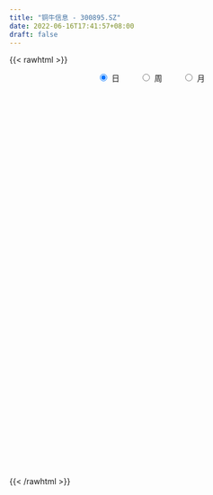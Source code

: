 ```yaml
---
title: "铜牛信息 - 300895.SZ"
date: 2022-06-16T17:41:57+08:00
draft: false
---
```

{{< rawhtml >}}
    <div style="text-align: center">
        <label style="padding: 1rem;"><input style="margin-right: .5rem" type="radio" name="period" value="D" checked onclick="period_change(this)">日</label>
        <label style="padding: 1rem;"><input style="margin-right: .5rem" type="radio" name="period" value="W" onclick="period_change(this)">周</label>
        <label style="padding: 1rem;"><input style="margin-right: .5rem" type="radio" name="period" value="M" onclick="period_change(this)">月</label>
    </div>
    <div id="chart" style="height: 700px;"></div> 
    <script type="text/javascript">
        const D_v = [169920.65,133009.35,89665.62,82857.19,66619.01,71281.73,84311.02,66452.2,88966.75,100821.35,62467.14,92296.87,144081.93,135416.55,92241.25,125549.76,119568.32,91540.49,82837.32,72051.46,69147.04,54064.53,69765.81,54796.62,60980.29,57804.3,48007.42,50279.26,35007.66,38227.14,24721.54,31821.6,41194.36,30590.91,30784.22,27935.09,29513.56,26380.54,46550.46,26635.87,28578.7,20474.94,23950.18,24730.54,40140.29,66089.87,38543.49,40404.13,31250.12,23555.07,23270.82,19219.35,23344.58,28954.95,17865.66,17721.42,14561.21,26707.2,24220.28,25685.31,24936.3,26570.99,22418.85,15984.77,19929.49,22532.63,22188.99,23555.67,23704.8,18159.51,26149.26,16334.01,24448.64,25316.31,39936.77,23951.35,37506.23,24083.29,20227.46,16413.45,16073.17,18100.91,27951.71,20959.95,22012.98,28544.17,24022.87,18291.56,20811.48,20576.11,18852.36,24023.76,21304.0,27882.55,26191.86,32989.5,22741.96,37814.23,25923.15,43671.1,33316.18,28735.39,21132.34,20803.12,16010.05,20105.15,21701.8,13421.76,11896.32,15443.52,9416.71,11046.39,14240.61,11482.0,17657.94,17460.52,21871.19,31175.24,35534.29,25108.58,22486.21,16839.58,9085.12,10843.42,13187.02,11465.26,16169.4,22190.09,14420.48,13315.42,8745.31,12230.75,28136.16,14814.69,12463.1,16265.64,10138.39,11770.75,15917.76,10439.37,12592.69,8157.2,8896.77,12068.7,6424.41,6332.84,7608.16,7435.21,10765.72,8272.75,6580.51,19446.66,18558.42,12142.17,7915.33,6344.13,14986.3,9794.8,19912.82,18034.7,11338.7,12273.46,14743.27,33189.06,19272.54,15410.4,15360.95,15403.52,12080.15,40502.11,55677.16,34846.8,41450.81,30941.26,22626.37,16371.98,44326.08,26546.56,26980.31,24964.58,12824.19,24461.26,17875.96,26645.46,13887.2,8731.88,9738.92,10508.63,37956.43,40518.13,49444.41,29346.05,81351.67,51689.89,34004.06,30515.71,25587.95,23689.98,25676.26,42113.22,23192.12,31611.37,29664.3,15328.48,18860.69,28666.53,49323.98,37133.25,25472.89,19238.34,35126.43,27636.98,27065.39,40110.15,21703.86,17197.24,23282.3,17657.8,23531.8,13077.23,17566.88,15479.6,15884.59,18443.38,71767.13,67538.41,192798.74,169516.26,150428.41,140083.33,109130.42,84535.07,95641.81,55504.61,51277.64,50487.9,112586.1,63807.03,66296.16,53480.14,41454.91,49340.59,46929.54,68108.75,37771.98,42726.55,33697.33,46287.14,44948.55,25510.36,24856.84,29363.23,135675.17,89952.67,93816.32,72913.94,48921.32,43557.59,31858.71,69112.91,78886.27,68609.65,80241.0,56894.31,64386.52,42665.54,46071.85,89181.1,104624.55,71006.73,58093.08,54731.25,51970.26,42994.45,53282.95,94156.67,116211.63,67180.55,57706.73,51283.26,37735.87,35424.32,69427.75,41103.35,85117.04,93964.19,124478.46,68397.42,70254.01,36510.11,39155.57,33784.25,30713.31,28716.99,33085.82,54763.71,84583.51,76939.19,45331.0,23983.08,64318.2,63997.13,41472.57,31400.1,35968.39,29689.39,26252.27,28071.72,39895.19,53130.8,43452.69,47689.43,33383.69,34231.06,19001.98,25885.88,29367.5,60790.12,81863.77,97495.44,66567.15,113441.14,117173.98,106090.79,79437.42,87357.29,61443.78,64055.41,109519.49,108632.61,94785.79,78255.13,53626.15,48745.56,80823.71,77246.12,148466.68,184511.91,136259.13,112570.62,136311.62,89647.89,79928.5,90563.69,68071.21,63073.77,66084.45,43617.71,63556.28,65967.72,56427.35,42678.91,44839.07,38410.34,47523.02,52977.51,39295.39,34542.99,73554.65,47206.9,38081.54,24325.87,20365.24,27632.89,28146.94,28072.44,26173.4,20403.4,37042.36,27493.81,32884.65,19645.57,19975.47,18781.88,25292.81,21879.78,19104.71,26826.59,26747.71,22645.5,30287.69,25721.25,24481.81,23436.17,23357.18,22030.66,51523.53,34729.56,26997.98,39437.04,25426.64,17922.78,17856.2,24118.35,83757.49,63434.7,36202.59,26903.66,30687.71,21144.47,22064.51,22223.2,18783.18,25375.64,27283.58,30524.39,32830.5,29644.18,38161.78,28795.09,19399.05,23880.31,26409.94,37961.24,36263.51]
const D_histogram = [0.0,-0.612011396,-1.0195666334,-1.4463155329,-1.7981623627,-1.7761090018,-1.4095965318,-1.1960958801,-0.817655443,-0.4252845981,-0.2263003805,0.0808737878,1.0777490543,1.6659677322,1.4586181841,2.1060815346,2.322674933,2.0119667704,1.7787660532,1.2021793484,0.5603804914,0.1832144582,0.0621068427,-0.2075604691,-0.1575104199,-0.3790304366,-0.390061057,-0.5797621062,-0.6742642532,-0.8934216442,-0.9448893497,-0.8327939551,-0.6502382703,-0.6173166883,-0.5195956944,-0.5536767492,-0.528197741,-0.4942373702,-0.3094723873,-0.2529555044,-0.3398349982,-0.3402323046,-0.2754171395,-0.1590963378,-0.028353273,0.2686516382,0.4156445681,0.3004157845,0.0766032402,-0.1335100424,-0.1916155471,-0.2332875907,-0.186638389,-0.3693634341,-0.412933786,-0.4968856935,-0.4819137224,-0.6145847711,-0.7548588091,-0.752978227,-0.6361295642,-0.6861074939,-0.5901292142,-0.4516652675,-0.2462143055,-0.0134533234,0.1891542827,0.1512119,0.0075378157,-0.0710861302,-0.2469676831,-0.3470283779,-0.5160596474,-0.4566308126,-0.1578030119,0.0524082173,0.3529286804,0.4924694054,0.5635170615,0.5502497156,0.4267790048,0.4216151249,0.5907453364,0.5442861117,0.4506865592,0.5943485748,0.6295851915,0.5010451426,0.4101046218,0.2112698504,-0.0733289985,-0.0500669216,-0.0053420669,0.177500017,0.3667224316,0.4949437133,0.4583801637,0.5874388429,0.6016036747,0.7171401239,0.7589733626,0.7181410268,0.6413154596,0.4404728758,0.2901242567,0.1237613566,-0.1660917814,-0.3275964327,-0.3892309137,-0.4862588515,-0.5322675283,-0.4558813015,-0.3261672195,-0.2539621891,-0.1367696778,-0.0272058864,0.0361569723,0.1303374737,0.2973119643,0.3498719177,0.2652632132,0.1272285398,0.0532746128,-0.0284516882,-0.0168885217,0.0379009449,0.1136343976,0.124875753,0.1503421714,0.07136602,0.04896737,0.0771328556,-0.0963194406,-0.1577242558,-0.1542559262,-0.200577684,-0.2222528228,-0.1840792978,-0.2229326201,-0.2685912392,-0.3627346836,-0.3902463174,-0.4151442491,-0.4872067054,-0.4850255176,-0.4231933659,-0.3792186071,-0.2700198799,-0.115476331,-0.047563436,0.0238643013,0.1817646981,0.3264605537,0.347337118,0.3327543018,0.3170121028,0.3919051819,0.423699128,0.4807301763,0.0727760595,-0.1822908819,-0.3015793531,-0.3294620272,-0.2742282165,-0.2617046418,-0.2740965145,-0.1904260246,-0.134736949,-0.0838820631,0.0833598712,0.2871522648,0.3429720064,0.4280582885,0.4705309088,0.4159866444,0.3855082218,0.4512431372,0.4490020337,0.4594085387,0.3644687966,0.2867801711,0.2679955119,0.2092852513,0.0024302851,-0.1753980376,-0.2436245906,-0.2658264781,-0.2612403249,-0.0895374309,0.0370770861,0.2180539628,0.2942083365,0.5227229444,0.5240478212,0.4065996015,0.3711846764,0.2458837445,0.1876765696,0.1511716662,0.1949324397,0.1547994946,0.0982961463,-0.171222769,-0.2878735888,-0.2821550211,-0.1151550644,0.0627543809,0.195912687,0.2406262821,0.2270120492,0.2982888992,0.3264600885,0.2539168524,0.2293237258,0.1168504815,0.0021504606,-0.1309117565,-0.1603574749,-0.2518609798,-0.3360469912,-0.2707067667,-0.2369845561,-0.2498346077,-0.3346663945,0.0441162239,0.7764893723,1.5046148259,2.2484676497,2.4456035373,2.0027237293,1.530896219,1.1279017989,0.5843035491,0.1482207477,-0.2426234622,-0.4621795742,-0.4437500519,-0.6028568931,-0.883308887,-0.9984644986,-1.1759254122,-1.1953838909,-1.1605663615,-1.3640493099,-1.4178535671,-1.5051689546,-1.4159422065,-1.1658201552,-1.0052725281,-0.8789135951,-0.7249973579,-0.5557576276,-0.1413732719,0.0887268789,0.3435810202,0.4045254659,0.3742758057,0.2378223558,0.1633052358,0.2351655046,0.3395860702,0.4166854335,0.4971960757,0.4672774549,0.3188694972,0.2742790802,0.2741356697,0.3433531473,0.4937532779,0.5220161398,0.4978577803,0.3956639761,0.3224047501,0.239116046,0.0538066414,0.0751584722,0.2043293097,0.215790673,0.2270480309,0.1502778816,0.0603062989,0.002377214,0.0460587926,0.0246741545,0.0631276084,0.1822372863,0.063167367,-0.0950682469,-0.3803832421,-0.5119072443,-0.5185549333,-0.5596358123,-0.5365449106,-0.4572655328,-0.3611983014,-0.1879839209,0.0249330676,0.0262402403,-0.0867067284,-0.1311303964,-0.0010656715,0.0975321247,0.049124367,-0.0302857229,-0.0132147271,-0.0705531205,-0.0781895103,-0.0923857235,-0.00954502,0.0908668764,0.0947129326,-0.0421561754,-0.1795415786,-0.3485681791,-0.400774607,-0.4137626419,-0.4713830517,-0.2752763974,-0.13464606,0.1377316533,0.2336720089,0.3781124818,0.5387746957,0.5633844268,0.5684298479,0.2858749048,0.1218448362,0.1393422597,0.3325622526,0.4527271676,0.5255150645,0.4748879946,0.3440111669,0.1931627666,0.0972526407,-0.0608872157,0.0873545303,0.5894151389,0.7246230479,0.7149673732,0.4187467473,0.2631733375,0.1650198696,0.125494308,-0.0088773667,-0.0692735548,-0.3192956238,-0.5371292349,-0.6098252318,-0.6240034462,-0.651668857,-0.6899576427,-0.8640659802,-1.0209476944,-0.9701335715,-0.8674499011,-0.7682081656,-0.6547918065,-0.4022888672,-0.2740399887,-0.2642311124,-0.2551797828,-0.20437649,-0.26680923,-0.2686998543,-0.2319323225,-0.2712507803,-0.2509181198,-0.3928023836,-0.4780564793,-0.6262799268,-0.6382097047,-0.6889922378,-0.6450226732,-0.5520717991,-0.4077840319,-0.2730533908,-0.1647933161,-0.1805323164,-0.2223390462,-0.4054215179,-0.53825786,-0.4903735655,-0.4786665703,-0.3493968439,-0.197731803,0.0204589298,0.1807937527,0.3222137724,0.4078926066,0.4857598584,0.5229094081,0.5358658702,0.5821739823,0.7266802556,0.8207572862,0.8209025316,0.8241122007,0.6746718002,0.6107098914,0.5595274681,0.4986174704,0.4687666854,0.2667884584,0.1475080416,0.1063993384,0.1130087483,0.0768089408,0.0850609894,0.0229071174,0.0110894363,0.0339684383,0.0154147392,0.0337324419,0.0792287108]
const D_fast = [0.0,-0.765014245,-1.4274611407,-2.2157889235,-3.017176344,-3.4391502336,-3.4250368965,-3.5105602148,-3.3365336384,-3.0504839431,-2.9080748206,-2.5806822053,-1.3143696753,-0.3096590644,-0.1523540664,1.0216296677,1.8188917994,2.0111753294,2.2226661255,1.9466242578,1.4449205237,1.113558105,1.0079772002,0.6864197711,0.6970922154,0.3808145894,0.2722687049,-0.0623728709,-0.3254410812,-0.7679538833,-1.0556439262,-1.1517470204,-1.1317509031,-1.2531584932,-1.2853364229,-1.457836665,-1.5644070921,-1.6540060638,-1.5466091777,-1.5533311709,-1.7251694143,-1.8106247969,-1.8146639166,-1.7381171994,-1.6144624528,-1.250294632,-0.9993905601,-1.0395153976,-1.2441771319,-1.487667925,-1.5936773166,-1.6936712579,-1.6936816534,-1.968747557,-2.1155513554,-2.3237246863,-2.4292311457,-2.7155483872,-3.0445371275,-3.2309011021,-3.2730848303,-3.4945896336,-3.5461436574,-3.5205960275,-3.376698642,-3.1473009907,-2.8974048139,-2.8975442217,-3.039333852,-3.1357293305,-3.3733528041,-3.5601705934,-3.8582167748,-3.9129456432,-3.6535685954,-3.4302553118,-3.0415026787,-2.7788446023,-2.5669176809,-2.4426225979,-2.4593985574,-2.3591586561,-2.0423421106,-1.9527298073,-1.93365772,-1.6414085608,-1.4487756461,-1.4520544094,-1.4404687748,-1.5864860836,-1.8894171821,-1.8786718355,-1.8352824975,-1.6080654094,-1.3271623869,-1.0752051769,-0.9971736856,-0.7212552956,-0.5566895452,-0.2618680649,-0.0302914857,0.1084114352,0.191914733,0.1011903682,0.0233728132,-0.1120497477,-0.443425831,-0.6868295906,-0.8457718,-1.0643644507,-1.2434400095,-1.2810241081,-1.2328518309,-1.2241373479,-1.141137256,-1.0383749362,-0.9659728344,-0.8392079646,-0.5979054829,-0.4578775501,-0.4761704513,-0.5823979897,-0.6430332636,-0.7318724865,-0.7245314506,-0.6602667477,-0.5561246956,-0.5136644019,-0.4506124407,-0.5117470871,-0.5219038946,-0.4744551951,-0.6719873514,-0.7728232306,-0.8079188825,-0.9043850613,-0.9816234058,-0.9894697053,-1.0840561826,-1.1968626115,-1.3816897269,-1.50676294,-1.6354469339,-1.8293110666,-1.9483862582,-1.992352448,-2.043182341,-2.0014885837,-1.8758141176,-1.8197920816,-1.742398269,-1.5390566976,-1.3127457036,-1.2050348598,-1.1364291006,-1.0729182738,-0.9000488993,-0.7623301711,-0.5851165787,-0.9748766807,-1.2755163425,-1.470199652,-1.5804478329,-1.5937710763,-1.6466736621,-1.7275896634,-1.6915256797,-1.6695208413,-1.6396364712,-1.4515545691,-1.1759741093,-1.0344113661,-0.8423105118,-0.6822051643,-0.6327527677,-0.5668541348,-0.3883084351,-0.2782990301,-0.1530403906,-0.1568629334,-0.1628565162,-0.1146422974,-0.1210312451,-0.3272786401,-0.5489564722,-0.6780891728,-0.7667476799,-0.827471608,-0.6781530717,-0.5422692832,-0.3067789158,-0.1570724579,0.2021228861,0.3344597181,0.3186613989,0.3760426428,0.3122126471,0.3009246146,0.3022126277,0.3947065111,0.3932734397,0.3613441279,0.0490195204,-0.1395996965,-0.2044198842,-0.0662086935,0.1273893469,0.3095258248,0.4143959904,0.4575347699,0.6033838447,0.7131700561,0.704106033,0.7368438379,0.653583214,0.5394208082,0.373630652,0.3040955649,0.149626815,-0.0185709441,-0.0209074114,-0.0464313397,-0.1217400432,-0.2902384287,0.0995732457,1.0260687371,2.1303478972,3.4363176335,4.2448544054,4.3026555297,4.2135520741,4.0925331038,3.6950107412,3.2959831268,2.8444830514,2.5093820458,2.4168740552,2.1070529907,1.605773775,1.2410020388,0.7695597721,0.4512553207,0.1959312597,-0.3485640161,-0.7568316651,-1.2204392913,-1.4851980949,-1.5265310823,-1.6173015872,-1.7106710531,-1.7380041553,-1.7077038319,-1.3286627941,-1.0763809236,-0.7356315273,-0.5735557151,-0.5102364239,-0.5872342849,-0.6209250958,-0.4902734509,-0.3009563678,-0.1196856461,0.085124015,0.1720247579,0.1033341746,0.1273135275,0.1957040345,0.3507597989,0.624598249,0.7833651459,0.8836712315,0.8803934213,0.8877353828,0.8642256902,0.692367946,0.7325093949,0.9127625597,0.9781715913,1.0461909569,1.006990278,0.93209527,0.8747604886,0.9299567654,0.9147406659,0.9689760219,1.1336450213,1.0303669438,0.8483642682,0.4679534624,0.2084526492,0.0721662268,-0.1088236052,-0.2198689311,-0.2549059365,-0.2491382805,-0.1229198802,0.0962303752,0.104097608,-0.0305260428,-0.10773231,0.022065997,0.1450468245,0.1089201586,0.0219386379,0.035705952,-0.0392707216,-0.066454489,-0.1037471331,-0.0232926846,0.099835931,0.1273602203,-0.0200479316,-0.2023187294,-0.4584873747,-0.6108874543,-0.7273161497,-0.9027823224,-0.7754947675,-0.668525945,-0.3617153184,-0.2073569606,0.0316116327,0.3269675206,0.4924233584,0.6395762415,0.4284900246,0.294921165,0.3472541534,0.6236147095,0.8569614164,1.0611280794,1.1292230082,1.0843489722,0.9817912635,0.9101942978,0.7368326375,0.9069130161,1.5563274093,1.8726910803,2.041777249,1.8502433099,1.7604632344,1.7035647339,1.6954127493,1.5588217329,1.4811071562,1.1512611812,0.7991452614,0.5739929565,0.4038138806,0.2132312555,0.0024530592,-0.3876717734,-0.7997904112,-0.9915096812,-1.105688486,-1.198498792,-1.2487803845,-1.096849662,-1.0371107807,-1.0933596825,-1.1481032986,-1.1483941283,-1.2775291758,-1.3465947637,-1.3678103125,-1.4749414654,-1.5173383348,-1.7574231945,-1.96219141,-2.2669848392,-2.4384670433,-2.6614976358,-2.7787837395,-2.8238508152,-2.781509056,-2.7150417626,-2.6479800169,-2.7088520963,-2.8062435876,-3.0906814388,-3.358082246,-3.4327913428,-3.5407509903,-3.4988304748,-3.3965983847,-3.1732929194,-2.9677596583,-2.7457861955,-2.5581342097,-2.3588269933,-2.1909500916,-2.0440271619,-1.8521755542,-1.525999217,-1.2267328649,-1.0213619866,-0.8121242673,-0.7928967178,-0.7041811537,-0.61548171,-0.55173734,-0.4643964537,-0.5996775661,-0.6820809725,-0.6965898411,-0.6617282442,-0.6787258165,-0.6492085205,-0.7056356132,-0.7146809352,-0.6833098236,-0.6980098378,-0.6712590247,-0.6059555782]
const D_slow = [0.0,-0.153002849,-0.4078945073,-0.7694733906,-1.2190139813,-1.6630412317,-2.0154403647,-2.3144643347,-2.5188781955,-2.625199345,-2.6817744401,-2.6615559931,-2.3921187296,-1.9756267965,-1.6109722505,-1.0844518669,-0.5037831336,-0.000791441,0.4439000723,0.7444449094,0.8845400322,0.9303436468,0.9458703575,0.8939802402,0.8546026352,0.7598450261,0.6623297618,0.5173892353,0.348823172,0.1254677609,-0.1107545765,-0.3189530653,-0.4815126328,-0.6358418049,-0.7657407285,-0.9041599158,-1.0362093511,-1.1597686936,-1.2371367904,-1.3003756665,-1.3853344161,-1.4703924922,-1.5392467771,-1.5790208616,-1.5861091798,-1.5189462703,-1.4150351282,-1.3399311821,-1.3207803721,-1.3541578827,-1.4020617694,-1.4603836671,-1.5070432644,-1.5993841229,-1.7026175694,-1.8268389928,-1.9473174234,-2.1009636161,-2.2896783184,-2.4779228752,-2.6369552662,-2.8084821397,-2.9560144432,-3.0689307601,-3.1304843365,-3.1338476673,-3.0865590966,-3.0487561217,-3.0468716677,-3.0646432003,-3.1263851211,-3.2131422155,-3.3421571274,-3.4563148305,-3.4957655835,-3.4826635292,-3.3944313591,-3.2713140077,-3.1304347424,-2.9928723135,-2.8861775623,-2.780773781,-2.6330874469,-2.497015919,-2.3843442792,-2.2357571355,-2.0783608376,-1.953099552,-1.8505733965,-1.7977559339,-1.8160881836,-1.828604914,-1.8299404307,-1.7855654264,-1.6938848185,-1.5701488902,-1.4555538493,-1.3086941385,-1.1582932199,-0.9790081889,-0.7892648482,-0.6097295915,-0.4494007266,-0.3392825077,-0.2667514435,-0.2358111043,-0.2773340497,-0.3592331579,-0.4565408863,-0.5781055992,-0.7111724812,-0.8251428066,-0.9066846115,-0.9701751588,-1.0043675782,-1.0111690498,-1.0021298067,-0.9695454383,-0.8952174472,-0.8077494678,-0.7414336645,-0.7096265295,-0.6963078764,-0.7034207984,-0.7076429288,-0.6981676926,-0.6697590932,-0.6385401549,-0.6009546121,-0.5831131071,-0.5708712646,-0.5515880507,-0.5756679108,-0.6150989748,-0.6536629563,-0.7038073773,-0.759370583,-0.8053904075,-0.8611235625,-0.9282713723,-1.0189550432,-1.1165166226,-1.2203026848,-1.3421043612,-1.4633607406,-1.5691590821,-1.6639637339,-1.7314687038,-1.7603377866,-1.7722286456,-1.7662625703,-1.7208213957,-1.6392062573,-1.5523719778,-1.4691834024,-1.3899303766,-1.2919540812,-1.1860292992,-1.0658467551,-1.0476527402,-1.0932254607,-1.1686202989,-1.2509858057,-1.3195428599,-1.3849690203,-1.4534931489,-1.5010996551,-1.5347838923,-1.5557544081,-1.5349144403,-1.4631263741,-1.3773833725,-1.2703688004,-1.1527360732,-1.0487394121,-0.9523623566,-0.8395515723,-0.7273010639,-0.6124489292,-0.5213317301,-0.4496366873,-0.3826378093,-0.3303164965,-0.3297089252,-0.3735584346,-0.4344645823,-0.5009212018,-0.566231283,-0.5886156408,-0.5793463692,-0.5248328785,-0.4512807944,-0.3206000583,-0.189588103,-0.0879382026,0.0048579664,0.0663289026,0.113248045,0.1510409615,0.1997740714,0.2384739451,0.2630479816,0.2202422894,0.1482738922,0.0777351369,0.0489463708,0.0646349661,0.1136131378,0.1737697083,0.2305227206,0.3050949454,0.3867099676,0.4501891807,0.5075201121,0.5367327325,0.5372703476,0.5045424085,0.4644530398,0.4014877948,0.317476047,0.2497993554,0.1905532163,0.1280945644,0.0444279658,0.0554570218,0.2495793649,0.6257330713,1.1878499837,1.7992508681,2.2999318004,2.6826558551,2.9646313049,3.1107071921,3.1477623791,3.0871065135,2.97156162,2.860624107,2.7099098837,2.489082662,2.2394665373,1.9454851843,1.6466392116,1.3564976212,1.0154852937,0.661021902,0.2847296633,-0.0692558883,-0.3607109271,-0.6120290592,-0.8317574579,-1.0130067974,-1.1519462043,-1.1872895223,-1.1651078025,-1.0792125475,-0.978081181,-0.8845122296,-0.8250566407,-0.7842303317,-0.7254389555,-0.640542438,-0.5363710796,-0.4120720607,-0.295252697,-0.2155353227,-0.1469655526,-0.0784316352,0.0074066516,0.1308449711,0.2613490061,0.3858134511,0.4847294452,0.5653306327,0.6251096442,0.6385613046,0.6573509226,0.70843325,0.7623809183,0.819142926,0.8567123964,0.8717889711,0.8723832746,0.8838979728,0.8900665114,0.9058484135,0.9514077351,0.9671995768,0.9434325151,0.8483367046,0.7203598935,0.5907211602,0.4508122071,0.3166759794,0.2023595963,0.1120600209,0.0650640407,0.0712973076,0.0778573677,0.0561806856,0.0233980865,0.0231316686,0.0475146998,0.0597957915,0.0522243608,0.048920679,0.0312823989,0.0117350213,-0.0113614096,-0.0137476646,0.0089690545,0.0326472877,0.0221082438,-0.0227771508,-0.1099191956,-0.2101128473,-0.3135535078,-0.4313992707,-0.5002183701,-0.5338798851,-0.4994469717,-0.4410289695,-0.3465008491,-0.2118071751,-0.0709610684,0.0711463935,0.1426151198,0.1730763288,0.2079118937,0.2910524569,0.4042342488,0.5356130149,0.6543350135,0.7403378053,0.7886284969,0.8129416571,0.7977198532,0.8195584858,0.9669122705,1.1480680324,1.3268098757,1.4314965626,1.4972898969,1.5385448643,1.5699184413,1.5676990997,1.550380711,1.470556805,1.3362744963,1.1838181883,1.0278173268,0.8649001125,0.6924107018,0.4763942068,0.2211572832,-0.0213761097,-0.2382385849,-0.4302906264,-0.593988578,-0.6945607948,-0.763070792,-0.8291285701,-0.8929235158,-0.9440176383,-1.0107199458,-1.0778949094,-1.13587799,-1.2036906851,-1.266420215,-1.3646208109,-1.4841349307,-1.6407049124,-1.8002573386,-1.9725053981,-2.1337610663,-2.2717790161,-2.3737250241,-2.4419883718,-2.4831867008,-2.5283197799,-2.5839045415,-2.6852599209,-2.8198243859,-2.9424177773,-3.0620844199,-3.1494336309,-3.1988665817,-3.1937518492,-3.148553411,-3.0679999679,-2.9660268163,-2.8445868517,-2.7138594997,-2.5798930321,-2.4343495365,-2.2526794726,-2.0474901511,-1.8422645182,-1.636236468,-1.467568518,-1.3148910451,-1.1750091781,-1.0503548105,-0.9331631391,-0.8664660245,-0.8295890141,-0.8029891795,-0.7747369924,-0.7555347572,-0.7342695099,-0.7285427306,-0.7257703715,-0.7172782619,-0.7134245771,-0.7049914666,-0.6851842889]
const D_data = [['2020-09-24', 71.0, 69.09, 69.07, 76.0],['2020-09-25', 67.0, 59.5, 59.5, 69.74],['2020-09-28', 57.99, 58.6, 57.02, 62.7],['2020-09-29', 59.45, 55.02, 54.88, 59.46],['2020-09-30', 54.8, 52.4, 52.32, 56.46],['2020-10-09', 53.6, 54.55, 52.89, 55.72],['2020-10-12', 54.18, 58.38, 54.0, 59.47],['2020-10-13', 57.43, 56.68, 55.8, 57.5],['2020-10-14', 56.45, 59.2, 56.45, 61.77],['2020-10-15', 58.52, 60.6, 57.05, 64.45],['2020-10-16', 58.95, 59.14, 58.0, 62.44],['2020-10-19', 62.4, 61.43, 60.89, 70.0],['2020-10-20', 59.8, 73.72, 59.18, 73.72],['2020-10-21', 70.06, 73.69, 67.76, 74.68],['2020-10-22', 70.5, 65.75, 65.58, 71.6],['2020-10-23', 65.44, 78.9, 65.44, 78.9],['2020-10-26', 79.98, 77.51, 73.8, 79.98],['2020-10-27', 75.0, 72.35, 70.83, 75.7],['2020-10-28', 72.51, 73.4, 71.02, 76.4],['2020-10-29', 69.0, 68.18, 67.6, 71.3],['2020-10-30', 67.5, 64.88, 64.88, 69.35],['2020-11-02', 65.0, 65.86, 64.3, 67.63],['2020-11-03', 66.35, 67.95, 65.4, 70.3],['2020-11-04', 67.8, 65.1, 64.81, 68.89],['2020-11-05', 66.0, 68.49, 65.71, 69.19],['2020-11-06', 68.0, 64.52, 64.0, 69.36],['2020-11-09', 64.71, 66.32, 64.71, 67.0],['2020-11-10', 65.98, 63.23, 62.9, 65.99],['2020-11-11', 62.7, 63.21, 62.23, 64.5],['2020-11-12', 63.33, 60.2, 59.89, 63.65],['2020-11-13', 60.06, 60.83, 60.06, 61.49],['2020-11-16', 60.7, 62.3, 60.11, 62.89],['2020-11-17', 61.89, 63.33, 61.22, 63.8],['2020-11-18', 62.4, 61.45, 60.71, 62.96],['2020-11-19', 61.0, 62.06, 59.41, 62.4],['2020-11-20', 62.0, 60.03, 59.78, 62.0],['2020-11-23', 59.48, 60.18, 57.9, 60.27],['2020-11-24', 59.51, 59.88, 59.5, 61.5],['2020-11-25', 59.82, 61.87, 59.0, 62.68],['2020-11-26', 61.36, 60.51, 60.36, 61.76],['2020-11-27', 60.38, 58.2, 57.92, 60.97],['2020-11-30', 58.06, 58.57, 57.0, 59.28],['2020-12-01', 58.5, 59.1, 57.92, 60.2],['2020-12-02', 58.91, 59.84, 58.1, 60.1],['2020-12-03', 59.45, 60.39, 58.3, 62.5],['2020-12-04', 60.9, 63.51, 60.67, 65.5],['2020-12-07', 62.51, 62.9, 62.05, 64.3],['2020-12-08', 62.22, 59.79, 59.68, 63.31],['2020-12-09', 59.66, 57.47, 57.13, 59.66],['2020-12-10', 56.83, 56.25, 56.0, 58.01],['2020-12-11', 56.1, 57.1, 56.02, 58.0],['2020-12-14', 56.78, 56.66, 55.4, 56.8],['2020-12-15', 56.75, 57.4, 56.35, 59.09],['2020-12-16', 56.8, 53.71, 53.66, 57.2],['2020-12-17', 53.16, 54.29, 53.1, 54.65],['2020-12-18', 54.0, 52.82, 52.53, 54.58],['2020-12-21', 52.48, 53.21, 52.36, 53.48],['2020-12-22', 53.23, 50.31, 50.01, 53.23],['2020-12-23', 50.14, 48.61, 48.51, 50.78],['2020-12-24', 48.77, 49.07, 47.89, 50.85],['2020-12-25', 48.85, 49.91, 48.85, 51.48],['2020-12-28', 49.5, 47.08, 46.8, 49.79],['2020-12-29', 46.91, 48.11, 46.2, 49.15],['2020-12-30', 47.8, 48.43, 47.13, 48.7],['2020-12-31', 48.15, 49.48, 48.15, 50.33],['2021-01-04', 49.89, 50.46, 49.11, 51.27],['2021-01-05', 50.4, 50.89, 49.81, 51.4],['2021-01-06', 51.18, 48.02, 47.8, 51.22],['2021-01-07', 47.8, 45.83, 45.11, 48.01],['2021-01-08', 45.4, 45.58, 44.51, 46.88],['2021-01-11', 45.06, 43.1, 42.45, 45.83],['2021-01-12', 42.59, 42.61, 42.24, 43.84],['2021-01-13', 42.6, 40.2, 39.94, 42.6],['2021-01-14', 40.38, 41.89, 40.21, 42.52],['2021-01-15', 41.49, 45.12, 41.22, 46.86],['2021-01-18', 44.6, 44.85, 44.06, 45.8],['2021-01-19', 45.2, 47.04, 45.0, 49.5],['2021-01-20', 46.47, 46.08, 45.31, 46.95],['2021-01-21', 45.51, 45.76, 45.31, 47.41],['2021-01-22', 45.91, 44.87, 44.36, 46.43],['2021-01-25', 44.53, 43.09, 42.73, 44.87],['2021-01-26', 42.94, 44.16, 42.55, 45.49],['2021-01-27', 43.52, 46.81, 43.08, 47.5],['2021-01-28', 46.0, 44.53, 44.0, 47.75],['2021-01-29', 44.61, 43.61, 42.31, 45.35],['2021-02-01', 43.61, 46.81, 43.61, 47.0],['2021-02-02', 46.02, 46.12, 45.57, 47.52],['2021-02-03', 45.79, 43.98, 43.9, 46.35],['2021-02-04', 43.37, 43.95, 41.1, 44.45],['2021-02-05', 43.79, 41.8, 41.44, 45.8],['2021-02-08', 41.0, 39.21, 39.21, 41.78],['2021-02-09', 39.59, 42.05, 39.49, 43.46],['2021-02-10', 41.81, 42.22, 41.5, 44.36],['2021-02-18', 43.46, 44.38, 43.1, 45.59],['2021-02-19', 44.56, 45.44, 44.03, 46.01],['2021-02-22', 45.88, 45.65, 45.03, 47.88],['2021-02-23', 44.52, 44.0, 43.5, 45.56],['2021-02-24', 44.04, 46.55, 43.61, 47.5],['2021-02-25', 46.01, 45.8, 44.41, 46.63],['2021-02-26', 44.5, 47.8, 44.5, 49.66],['2021-03-01', 48.96, 47.77, 46.99, 48.99],['2021-03-02', 47.2, 47.23, 45.65, 47.76],['2021-03-03', 47.05, 46.93, 45.72, 47.19],['2021-03-04', 46.5, 45.0, 44.89, 46.92],['2021-03-05', 44.59, 44.93, 44.4, 45.6],['2021-03-08', 45.01, 44.0, 43.8, 46.26],['2021-03-09', 43.87, 41.16, 40.73, 44.0],['2021-03-10', 41.37, 41.3, 40.3, 41.93],['2021-03-11', 40.98, 41.6, 40.8, 42.45],['2021-03-12', 42.0, 40.3, 40.02, 42.06],['2021-03-15', 40.01, 40.05, 39.59, 40.68],['2021-03-16', 40.06, 41.16, 40.06, 41.47],['2021-03-17', 41.1, 41.95, 40.38, 42.17],['2021-03-18', 41.64, 41.41, 41.08, 42.24],['2021-03-19', 41.04, 42.19, 40.6, 42.56],['2021-03-22', 42.39, 42.5, 41.9, 42.8],['2021-03-23', 42.11, 42.25, 41.35, 43.6],['2021-03-24', 41.23, 42.99, 40.6, 43.4],['2021-03-25', 42.46, 44.65, 41.79, 44.68],['2021-03-26', 44.13, 43.95, 43.57, 44.78],['2021-03-29', 44.0, 42.28, 42.26, 44.52],['2021-03-30', 41.99, 41.06, 40.73, 42.27],['2021-03-31', 41.0, 41.26, 40.66, 41.43],['2021-04-01', 41.2, 40.65, 40.4, 41.2],['2021-04-02', 40.76, 41.51, 40.52, 41.85],['2021-04-06', 41.52, 42.14, 41.23, 42.27],['2021-04-07', 42.03, 42.72, 41.65, 42.85],['2021-04-08', 42.76, 42.15, 42.03, 43.5],['2021-04-09', 42.15, 42.45, 41.94, 43.14],['2021-04-12', 42.21, 41.0, 40.8, 42.79],['2021-04-13', 41.02, 41.4, 40.8, 41.57],['2021-04-14', 41.18, 42.02, 40.55, 42.02],['2021-04-15', 41.05, 39.01, 38.5, 41.09],['2021-04-16', 39.01, 39.59, 38.84, 39.97],['2021-04-19', 39.42, 40.03, 39.42, 40.46],['2021-04-20', 39.99, 39.05, 39.02, 40.43],['2021-04-21', 39.1, 38.9, 38.73, 39.5],['2021-04-22', 39.27, 39.42, 38.64, 39.69],['2021-04-23', 39.42, 38.17, 37.85, 39.42],['2021-04-26', 38.01, 37.53, 37.48, 38.2],['2021-04-27', 37.68, 36.15, 35.88, 37.68],['2021-04-28', 36.0, 36.2, 35.59, 36.44],['2021-04-29', 36.16, 35.6, 35.6, 36.5],['2021-04-30', 35.6, 34.2, 34.13, 35.73],['2021-05-06', 34.54, 34.35, 34.27, 35.05],['2021-05-07', 34.56, 34.69, 34.4, 34.95],['2021-05-10', 34.79, 34.2, 33.85, 35.1],['2021-05-11', 34.0, 34.93, 33.5, 35.06],['2021-05-12', 34.9, 35.81, 34.61, 35.95],['2021-05-13', 35.56, 35.01, 35.0, 36.06],['2021-05-14', 34.99, 35.17, 34.81, 35.49],['2021-05-17', 35.16, 36.71, 34.24, 38.74],['2021-05-18', 35.99, 37.33, 35.9, 38.15],['2021-05-19', 37.02, 36.27, 36.27, 37.44],['2021-05-20', 36.29, 35.9, 35.81, 36.76],['2021-05-21', 36.5, 35.86, 35.8, 36.5],['2021-05-24', 35.9, 37.25, 35.5, 37.73],['2021-05-25', 36.8, 37.15, 36.7, 37.28],['2021-05-26', 37.3, 37.91, 37.14, 39.6],['2021-05-27', 31.01, 31.2, 31.0, 31.98],['2021-05-28', 31.25, 31.12, 30.78, 31.36],['2021-05-31', 31.0, 31.45, 30.85, 31.62],['2021-06-01', 31.45, 31.77, 31.23, 31.98],['2021-06-02', 32.0, 32.46, 32.0, 33.79],['2021-06-03', 31.83, 31.7, 31.51, 32.86],['2021-06-04', 31.7, 30.97, 30.77, 31.86],['2021-06-07', 31.0, 31.97, 31.0, 31.97],['2021-06-08', 31.8, 31.65, 31.4, 32.48],['2021-06-09', 31.72, 31.57, 31.13, 32.15],['2021-06-10', 31.3, 33.4, 31.3, 33.6],['2021-06-11', 33.36, 34.8, 32.52, 35.38],['2021-06-15', 33.88, 33.7, 33.51, 34.87],['2021-06-16', 33.42, 34.57, 33.01, 35.5],['2021-06-17', 33.9, 34.57, 33.51, 35.19],['2021-06-18', 34.11, 33.52, 33.38, 34.56],['2021-06-21', 33.49, 33.77, 33.49, 34.43],['2021-06-22', 33.8, 35.28, 32.7, 35.9],['2021-06-23', 35.28, 34.85, 34.5, 35.4],['2021-06-24', 34.59, 35.3, 34.16, 35.4],['2021-06-25', 34.95, 34.0, 34.0, 36.0],['2021-06-28', 33.62, 33.94, 33.25, 34.28],['2021-06-29', 33.94, 34.58, 33.54, 35.9],['2021-06-30', 34.59, 34.01, 33.79, 34.8],['2021-07-01', 33.85, 31.47, 31.45, 34.15],['2021-07-02', 31.48, 30.67, 30.64, 31.77],['2021-07-05', 30.67, 31.15, 30.67, 31.27],['2021-07-06', 31.0, 31.21, 30.71, 31.43],['2021-07-07', 30.88, 31.21, 30.7, 31.45],['2021-07-08', 31.22, 33.56, 30.79, 33.95],['2021-07-09', 32.86, 33.7, 32.8, 35.3],['2021-07-12', 34.5, 35.24, 33.88, 35.91],['2021-07-13', 34.88, 34.76, 34.28, 35.59],['2021-07-14', 34.79, 37.77, 34.53, 41.5],['2021-07-15', 36.6, 35.93, 35.61, 37.4],['2021-07-16', 36.31, 34.48, 34.45, 36.31],['2021-07-19', 34.84, 35.4, 34.17, 35.48],['2021-07-20', 34.71, 34.09, 33.7, 34.98],['2021-07-21', 34.5, 34.62, 34.11, 35.4],['2021-07-22', 34.65, 34.79, 33.8, 35.13],['2021-07-23', 34.74, 35.98, 34.24, 36.78],['2021-07-26', 35.2, 35.11, 34.28, 35.41],['2021-07-27', 34.78, 34.78, 34.7, 36.36],['2021-07-28', 34.3, 31.23, 31.18, 34.68],['2021-07-29', 31.7, 31.94, 31.59, 32.28],['2021-07-30', 31.94, 32.96, 31.7, 33.7],['2021-08-02', 32.7, 35.3, 32.51, 35.39],['2021-08-03', 34.92, 36.36, 34.77, 37.9],['2021-08-04', 36.59, 36.76, 36.0, 37.6],['2021-08-05', 36.7, 36.33, 35.89, 37.2],['2021-08-06', 36.93, 35.9, 35.54, 36.93],['2021-08-09', 36.55, 37.37, 35.7, 37.9],['2021-08-10', 37.0, 37.4, 36.71, 37.93],['2021-08-11', 36.91, 36.31, 36.16, 37.49],['2021-08-12', 37.18, 36.91, 36.36, 38.45],['2021-08-13', 36.16, 35.65, 35.41, 36.61],['2021-08-16', 36.47, 35.13, 34.83, 36.47],['2021-08-17', 35.36, 34.25, 34.1, 36.01],['2021-08-18', 33.98, 35.06, 33.7, 35.13],['2021-08-19', 34.7, 33.85, 33.78, 35.85],['2021-08-20', 33.85, 33.28, 32.7, 33.9],['2021-08-23', 33.93, 34.9, 33.63, 34.94],['2021-08-24', 34.6, 34.6, 34.5, 35.44],['2021-08-25', 34.5, 33.9, 33.72, 35.12],['2021-08-26', 34.3, 32.51, 32.36, 34.3],['2021-08-27', 32.17, 39.01, 32.1, 39.01],['2021-08-30', 46.81, 46.81, 46.3, 46.81],['2021-08-31', 50.37, 51.7, 50.11, 55.5],['2021-09-01', 53.08, 57.53, 50.92, 59.98],['2021-09-02', 53.52, 55.33, 50.77, 58.5],['2021-09-03', 56.4, 48.72, 48.61, 57.49],['2021-09-06', 47.97, 47.65, 45.0, 49.55],['2021-09-07', 46.77, 47.61, 46.33, 48.37],['2021-09-08', 47.0, 44.4, 43.67, 47.3],['2021-09-09', 44.24, 43.83, 43.22, 44.93],['2021-09-10', 43.83, 42.56, 42.27, 43.88],['2021-09-13', 42.57, 43.2, 42.17, 43.49],['2021-09-14', 43.28, 45.69, 42.13, 47.05],['2021-09-15', 44.39, 43.06, 42.5, 44.39],['2021-09-16', 42.95, 40.12, 39.96, 43.18],['2021-09-17', 40.0, 40.7, 38.6, 41.17],['2021-09-22', 39.6, 38.55, 38.36, 39.6],['2021-09-23', 39.0, 39.3, 38.68, 40.87],['2021-09-24', 39.0, 39.29, 38.14, 40.2],['2021-09-27', 35.36, 35.0, 34.43, 38.45],['2021-09-28', 35.45, 35.18, 34.55, 36.26],['2021-09-29', 34.73, 33.27, 33.01, 35.18],['2021-09-30', 33.79, 34.33, 33.73, 34.8],['2021-10-08', 35.36, 36.2, 34.72, 36.28],['2021-10-11', 36.7, 35.25, 34.85, 36.77],['2021-10-12', 35.25, 34.74, 34.3, 35.56],['2021-10-13', 35.0, 35.07, 34.41, 35.7],['2021-10-14', 34.87, 35.47, 34.42, 35.51],['2021-10-15', 35.52, 39.68, 35.1, 42.56],['2021-10-18', 37.6, 38.93, 36.82, 39.42],['2021-10-19', 39.03, 40.57, 38.16, 40.57],['2021-10-20', 40.23, 39.15, 39.0, 40.23],['2021-10-21', 38.04, 38.27, 37.68, 38.87],['2021-10-22', 38.3, 36.61, 36.5, 38.58],['2021-10-25', 36.76, 36.86, 35.92, 37.3],['2021-10-26', 37.3, 38.74, 37.02, 39.86],['2021-10-27', 38.0, 39.76, 37.55, 40.74],['2021-10-28', 39.35, 40.13, 37.61, 40.95],['2021-10-29', 39.7, 40.9, 39.04, 41.5],['2021-11-01', 40.97, 39.99, 39.13, 40.97],['2021-11-02', 39.79, 38.3, 38.0, 40.96],['2021-11-03', 38.11, 39.29, 38.07, 39.85],['2021-11-04', 39.15, 39.93, 38.7, 40.12],['2021-11-05', 40.03, 41.23, 39.12, 42.1],['2021-11-08', 40.66, 43.19, 40.2, 43.5],['2021-11-09', 42.91, 42.58, 41.6, 42.97],['2021-11-10', 42.13, 42.39, 41.9, 43.61],['2021-11-11', 42.18, 41.49, 41.1, 42.18],['2021-11-12', 41.17, 41.74, 40.57, 41.95],['2021-11-15', 42.3, 41.5, 41.2, 42.75],['2021-11-16', 41.09, 39.7, 39.69, 42.0],['2021-11-17', 39.32, 41.99, 39.32, 43.55],['2021-11-18', 42.0, 43.96, 40.77, 45.16],['2021-11-19', 43.0, 43.14, 42.57, 43.78],['2021-11-22', 43.12, 43.49, 42.34, 43.87],['2021-11-23', 43.31, 42.48, 42.4, 43.35],['2021-11-24', 42.43, 42.07, 42.0, 43.28],['2021-11-25', 42.09, 42.22, 42.05, 42.98],['2021-11-26', 41.83, 43.6, 41.65, 43.79],['2021-11-29', 42.55, 43.0, 42.17, 43.47],['2021-11-30', 43.3, 43.96, 42.96, 45.68],['2021-12-01', 43.68, 45.63, 43.2, 45.66],['2021-12-02', 45.86, 42.88, 42.68, 49.2],['2021-12-03', 43.18, 41.76, 41.52, 43.55],['2021-12-06', 41.14, 38.9, 38.5, 41.44],['2021-12-07', 39.1, 39.45, 38.5, 39.77],['2021-12-08', 39.38, 40.32, 38.7, 40.95],['2021-12-09', 39.81, 39.4, 39.4, 40.5],['2021-12-10', 39.4, 39.77, 39.1, 40.39],['2021-12-13', 40.0, 40.39, 39.49, 40.53],['2021-12-14', 40.3, 40.77, 40.0, 40.8],['2021-12-15', 40.99, 42.26, 40.62, 42.5],['2021-12-16', 42.62, 43.75, 41.6, 44.2],['2021-12-17', 42.98, 41.71, 41.71, 44.93],['2021-12-20', 40.89, 39.96, 39.71, 41.53],['2021-12-21', 39.95, 40.31, 39.85, 40.48],['2021-12-22', 40.6, 42.68, 40.1, 45.0],['2021-12-23', 42.01, 42.95, 42.01, 44.28],['2021-12-24', 43.19, 41.31, 41.31, 43.5],['2021-12-27', 42.0, 40.59, 40.2, 42.2],['2021-12-28', 40.63, 41.62, 40.63, 42.3],['2021-12-29', 41.01, 40.55, 40.22, 41.2],['2021-12-30', 40.38, 40.94, 40.25, 41.48],['2021-12-31', 41.19, 40.73, 40.5, 41.79],['2022-01-04', 40.7, 42.09, 40.5, 42.49],['2022-01-05', 42.19, 42.84, 41.66, 42.95],['2022-01-06', 42.36, 41.99, 41.9, 43.35],['2022-01-07', 42.1, 39.89, 39.73, 42.98],['2022-01-10', 38.71, 39.05, 37.5, 39.24],['2022-01-11', 38.89, 37.6, 37.25, 39.47],['2022-01-12', 37.79, 38.14, 37.61, 38.2],['2022-01-13', 38.91, 38.09, 38.09, 39.46],['2022-01-14', 37.6, 36.93, 36.88, 38.36],['2022-01-17', 37.49, 40.12, 37.49, 40.68],['2022-01-18', 40.34, 40.1, 39.6, 42.3],['2022-01-19', 39.0, 42.8, 39.0, 44.53],['2022-01-20', 42.93, 41.67, 40.8, 42.93],['2022-01-21', 41.48, 43.12, 41.44, 44.92],['2022-01-24', 42.93, 44.48, 42.41, 47.1],['2022-01-25', 43.63, 43.7, 42.01, 46.74],['2022-01-26', 44.41, 43.99, 41.61, 44.65],['2022-01-27', 44.66, 39.99, 39.06, 44.88],['2022-01-28', 39.99, 40.45, 39.53, 42.5],['2022-02-07', 41.31, 42.46, 40.68, 43.5],['2022-02-08', 42.1, 45.46, 41.19, 46.29],['2022-02-09', 45.38, 45.76, 44.44, 46.48],['2022-02-10', 45.57, 46.15, 44.8, 47.38],['2022-02-11', 45.39, 45.15, 44.02, 46.66],['2022-02-14', 44.31, 44.08, 43.01, 45.2],['2022-02-15', 44.29, 43.39, 42.6, 44.37],['2022-02-16', 45.99, 43.64, 43.56, 46.99],['2022-02-17', 43.29, 42.3, 42.2, 45.2],['2022-02-18', 44.68, 46.24, 44.11, 46.53],['2022-02-21', 50.0, 52.84, 48.8, 54.9],['2022-02-22', 50.68, 50.65, 49.66, 52.0],['2022-02-23', 50.3, 49.93, 48.51, 51.9],['2022-02-24', 49.02, 46.16, 44.14, 51.54],['2022-02-25', 47.0, 47.18, 46.01, 48.24],['2022-02-28', 46.33, 47.6, 44.68, 49.0],['2022-03-01', 46.94, 48.3, 46.56, 49.29],['2022-03-02', 47.0, 46.91, 46.1, 48.17],['2022-03-03', 47.0, 47.5, 46.29, 47.85],['2022-03-04', 46.6, 44.34, 44.29, 47.28],['2022-03-07', 43.55, 43.33, 43.01, 44.21],['2022-03-08', 43.76, 44.08, 43.12, 44.88],['2022-03-09', 43.0, 44.24, 40.47, 44.79],['2022-03-10', 45.58, 43.58, 43.53, 45.69],['2022-03-11', 42.1, 42.84, 41.69, 43.6],['2022-03-14', 42.15, 40.02, 40.0, 42.85],['2022-03-15', 39.25, 38.63, 38.6, 40.9],['2022-03-16', 39.72, 40.16, 38.8, 40.66],['2022-03-17', 40.88, 40.47, 39.88, 41.85],['2022-03-18', 40.2, 40.27, 39.89, 41.48],['2022-03-21', 39.8, 40.38, 39.52, 40.82],['2022-03-22', 40.37, 42.6, 39.73, 42.93],['2022-03-23', 42.0, 41.7, 41.3, 42.47],['2022-03-24', 41.28, 40.26, 39.95, 41.45],['2022-03-25', 40.34, 39.97, 39.97, 40.91],['2022-03-28', 39.39, 40.34, 39.05, 40.64],['2022-03-29', 40.11, 38.56, 38.5, 40.59],['2022-03-30', 38.84, 38.78, 37.6, 39.26],['2022-03-31', 38.43, 39.0, 38.0, 39.24],['2022-04-01', 39.3, 37.67, 37.67, 39.3],['2022-04-06', 37.49, 37.98, 37.21, 38.86],['2022-04-07', 37.7, 35.17, 35.15, 37.88],['2022-04-08', 35.2, 34.71, 34.18, 35.5],['2022-04-11', 34.19, 32.62, 32.23, 34.33],['2022-04-12', 32.9, 33.14, 32.31, 33.19],['2022-04-13', 33.01, 31.68, 31.6, 33.01],['2022-04-14', 32.19, 32.02, 31.96, 32.89],['2022-04-15', 31.8, 32.21, 31.15, 32.64],['2022-04-18', 31.74, 32.78, 31.15, 32.9],['2022-04-19', 33.0, 32.8, 32.5, 33.31],['2022-04-20', 33.99, 32.6, 32.35, 34.15],['2022-04-21', 32.28, 30.8, 30.7, 32.6],['2022-04-22', 30.4, 29.79, 29.6, 31.41],['2022-04-25', 28.68, 26.78, 26.68, 29.4],['2022-04-26', 27.03, 25.78, 25.53, 27.49],['2022-04-27', 25.77, 26.99, 25.37, 26.99],['2022-04-28', 26.88, 25.88, 25.5, 26.88],['2022-04-29', 26.31, 26.96, 26.11, 27.27],['2022-05-05', 26.92, 27.33, 26.38, 27.7],['2022-05-06', 26.68, 28.64, 26.28, 29.59],['2022-05-09', 28.61, 28.57, 28.11, 29.4],['2022-05-10', 27.9, 28.91, 27.7, 29.12],['2022-05-11', 28.68, 28.69, 28.51, 29.75],['2022-05-12', 28.57, 28.98, 28.26, 29.25],['2022-05-13', 29.0, 28.79, 28.42, 29.17],['2022-05-16', 28.95, 28.67, 28.37, 29.14],['2022-05-17', 28.99, 29.34, 28.16, 29.35],['2022-05-18', 30.91, 31.28, 30.91, 33.99],['2022-05-19', 30.49, 31.61, 29.87, 32.28],['2022-05-20', 31.28, 31.07, 30.69, 31.71],['2022-05-23', 31.07, 31.53, 31.01, 31.68],['2022-05-24', 31.27, 29.6, 29.6, 31.56],['2022-05-25', 29.98, 30.41, 29.86, 30.99],['2022-05-26', 30.45, 30.55, 29.52, 30.95],['2022-05-27', 30.45, 30.39, 30.08, 31.17],['2022-05-30', 30.32, 30.78, 30.03, 30.78],['2022-05-31', 28.03, 28.16, 27.17, 28.4],['2022-06-01', 28.05, 28.37, 27.9, 28.79],['2022-06-02', 28.41, 28.9, 27.95, 29.1],['2022-06-06', 29.06, 29.38, 29.01, 29.86],['2022-06-07', 29.5, 28.73, 28.5, 29.69],['2022-06-08', 28.99, 29.17, 28.17, 29.7],['2022-06-09', 29.15, 28.08, 27.88, 29.15],['2022-06-10', 27.8, 28.42, 27.78, 28.65],['2022-06-13', 28.17, 28.8, 27.88, 29.0],['2022-06-14', 28.8, 28.21, 27.33, 28.9],['2022-06-15', 28.38, 28.59, 28.31, 29.23],['2022-06-16', 28.59, 29.05, 28.43, 29.49]]
const W_v = [302930.0,239141.82,71281.73,403018.46,589586.36,435144.63,297411.55,196243.02,162326.18,157659.13,175385.82,157023.63,107105.96,116110.3,84904.1,110141.6,132184.99,122181.78,105098.72,112246.19,64180.12,54074.41,163139.94,119997.08,82568.55,63843.65,131149.82,72441.35,64245.23,77242.33,66555.64,52154.73,12757.25,40662.35,64406.71,74067.32,94888.73,139023.89,129865.24,139189.51,95694.07,107453.99,245836.08,147583.12,118656.96,159834.99,151642.81,94746.37,139141.58,720365.15,396089.55,346657.33,137725.04,182304.61,46287.14,260354.15,349161.84,328708.54,299199.32,340425.87,373826.25,251577.93,413060.46,210417.25,278089.22,239101.98,151381.87,184168.11,141870.11,420157.62,451503.26,455248.43,408908.22,659301.17,367721.6200000001,272247.97,223045.33,217711.95,130390.91,84939.57,116580.38,117204.29,127284.1,73554.19,144514.0,225369.33,123023.55,101966.79,148830.6,124515.0]
const W_histogram = [0.0,-0.4531054131,-0.5751098774,-0.3261651143,1.1110906986,1.0595204471,0.946820686,0.5870432239,0.2743574327,-0.0587782154,0.0685241706,-0.2703524056,-0.7471086421,-1.1961598177,-1.4433118966,-1.7691191065,-1.9035815326,-1.8933236559,-1.8530362047,-1.8269150035,-1.6645649508,-1.2428566122,-0.7327446419,-0.5260602088,-0.6315131078,-0.5095491101,-0.2585730924,-0.2073362652,-0.0678017472,-0.1225911657,-0.2041300652,-0.4604304063,-0.5271559513,-0.470998505,-0.3262890363,-0.4794490208,-0.5172630701,-0.2256249977,-0.0683748848,0.1088750763,0.0459753716,0.2416273699,0.4449377045,0.687324887,0.6514759513,0.8219816983,0.9074365596,0.7977418096,1.0865863059,1.861603527,1.8836874142,1.7028122503,1.4290449553,0.881596217,0.6251727275,0.6659219124,0.4712735641,0.6079102684,0.6909238046,0.7458880955,0.8354880349,0.8802071006,0.7456646601,0.4945453472,0.4331982485,0.3436919336,0.2289575135,0.0873107407,-0.1992712617,0.0227130475,-0.0136561852,0.26031743,0.4834706979,0.6523981165,0.5357646524,0.3305558316,0.0115487748,-0.2172221597,-0.504582525,-0.8545713176,-1.1941635381,-1.5016102499,-1.7955346837,-1.7736655604,-1.6486080522,-1.3257406494,-1.0816937335,-0.9490702233,-0.8266181251,-0.6442387756]
const W_fast = [0.0,-0.5663817664,-0.8321637,-0.6647602155,1.050268272,1.2635781323,1.3875835427,1.1745668866,0.9304704536,0.5826402516,0.7270736802,0.3206090026,-0.3429243944,-1.0910155244,-1.6989955774,-2.467082564,-3.0774403733,-3.5405134105,-3.9634850104,-4.3940925602,-4.6478837451,-4.5368895596,-4.2099637498,-4.1347943689,-4.3981255449,-4.4035488247,-4.2172160801,-4.2178133192,-4.0952292379,-4.1806664479,-4.3132378637,-4.6846458064,-4.8831603392,-4.9447525192,-4.8816153096,-5.1546375492,-5.321767366,-5.0865355431,-4.9463791514,-4.7419104212,-4.793316283,-4.5372574422,-4.2227126815,-3.8084942772,-3.6814742251,-3.3054730535,-2.9931590524,-2.90341835,-2.3429272772,-1.1025091743,-0.6095034336,-0.3646755349,-0.2811815911,-0.6082312751,-0.7083615828,-0.5011319198,-0.577961877,-0.2893476056,-0.0336031183,0.2078331965,0.5063051446,0.7710759855,0.82294971,0.6954667339,0.7424191973,0.7388358658,0.6813408241,0.5615217365,0.2251219187,0.4527844897,0.4130012107,0.7520541835,1.0960751259,1.4281020736,1.4454097725,1.3228399096,1.0067200465,0.7236435721,0.3101375756,-0.2534940464,-0.8916271515,-1.5744764258,-2.3172845304,-2.7388317973,-3.0259263021,-3.0344940617,-3.0608705791,-3.1655146247,-3.2497170579,-3.2283974022]
const W_slow = [0.0,-0.1132763533,-0.2570538226,-0.3385951012,-0.0608224265,0.2040576852,0.4407628567,0.5875236627,0.6561130209,0.641418467,0.6585495097,0.5909614082,0.4041842477,0.1051442933,-0.2556836808,-0.6979634575,-1.1738588406,-1.6471897546,-2.1104488058,-2.5671775567,-2.9833187943,-3.2940329474,-3.4772191079,-3.6087341601,-3.766612437,-3.8939997146,-3.9586429877,-4.010477054,-4.0274274908,-4.0580752822,-4.1091077985,-4.2242154001,-4.3560043879,-4.4737540142,-4.5553262732,-4.6751885284,-4.8045042959,-4.8609105454,-4.8780042666,-4.8507854975,-4.8392916546,-4.7788848121,-4.667650386,-4.4958191643,-4.3329501764,-4.1274547518,-3.9005956119,-3.7011601596,-3.4295135831,-2.9641127013,-2.4931908478,-2.0674877852,-1.7102265464,-1.4898274921,-1.3335343102,-1.1670538321,-1.0492354411,-0.897257874,-0.7245269229,-0.538054899,-0.3291828903,-0.1091311151,0.0772850499,0.2009213867,0.3092209488,0.3951439322,0.4523833106,0.4742109958,0.4243931804,0.4300714422,0.4266573959,0.4917367534,0.6126044279,0.7757039571,0.9096451202,0.992284078,0.9951712717,0.9408657318,0.8147201006,0.6010772712,0.3025363866,-0.0728661758,-0.5217498468,-0.9651662369,-1.3773182499,-1.7087534122,-1.9791768456,-2.2164444014,-2.4230989327,-2.5841586266]
const W_data = [['2020-09-25', 71.0, 59.5, 59.5, 76.0],['2020-09-30', 57.99, 52.4, 52.32, 62.7],['2020-10-09', 53.6, 54.55, 52.89, 55.72],['2020-10-16', 54.18, 59.14, 54.0, 64.45],['2020-10-23', 62.4, 78.9, 59.18, 78.9],['2020-10-30', 79.98, 64.88, 64.88, 79.98],['2020-11-06', 65.0, 64.52, 64.0, 70.3],['2020-11-13', 64.71, 60.83, 59.89, 67.0],['2020-11-20', 60.7, 60.03, 59.41, 63.8],['2020-11-27', 59.48, 58.2, 57.9, 62.68],['2020-12-04', 58.06, 63.51, 57.0, 65.5],['2020-12-11', 62.51, 57.1, 56.0, 64.3],['2020-12-18', 56.78, 52.82, 52.53, 59.09],['2020-12-25', 52.48, 49.91, 47.89, 53.48],['2020-12-31', 49.5, 49.48, 46.2, 50.33],['2021-01-08', 49.89, 45.58, 44.51, 51.4],['2021-01-15', 45.06, 45.12, 39.94, 46.86],['2021-01-22', 44.6, 44.87, 44.06, 49.5],['2021-01-29', 44.53, 43.61, 42.31, 47.75],['2021-02-05', 43.61, 41.8, 41.1, 47.52],['2021-02-10', 41.0, 42.22, 39.21, 44.36],['2021-02-19', 43.46, 45.44, 43.1, 46.01],['2021-02-26', 45.88, 47.8, 43.5, 49.66],['2021-03-05', 48.96, 44.93, 44.4, 48.99],['2021-03-12', 45.01, 40.3, 40.02, 46.26],['2021-03-19', 40.01, 42.19, 39.59, 42.56],['2021-03-26', 42.39, 43.95, 40.6, 44.78],['2021-04-02', 44.0, 41.51, 40.4, 44.52],['2021-04-09', 41.52, 42.45, 41.23, 43.5],['2021-04-16', 42.21, 39.59, 38.5, 42.79],['2021-04-23', 39.42, 38.17, 37.85, 40.46],['2021-04-30', 38.01, 34.2, 34.13, 38.2],['2021-05-07', 34.54, 34.69, 34.27, 35.05],['2021-05-14', 34.79, 35.17, 33.5, 36.06],['2021-05-21', 35.16, 35.86, 34.24, 38.74],['2021-05-28', 35.9, 31.12, 30.78, 39.6],['2021-06-04', 31.0, 30.97, 30.77, 33.79],['2021-06-11', 31.0, 34.8, 31.0, 35.38],['2021-06-18', 33.88, 33.52, 33.01, 35.5],['2021-06-25', 33.49, 34.0, 32.7, 36.0],['2021-07-02', 33.62, 30.67, 30.64, 35.9],['2021-07-09', 30.67, 33.7, 30.67, 35.3],['2021-07-16', 34.5, 34.48, 33.88, 41.5],['2021-07-23', 34.84, 35.98, 33.7, 36.78],['2021-07-30', 35.2, 32.96, 31.18, 36.36],['2021-08-06', 32.7, 35.9, 32.51, 37.9],['2021-08-13', 36.55, 35.65, 35.41, 38.45],['2021-08-20', 36.47, 33.28, 32.7, 36.47],['2021-08-27', 33.93, 39.01, 32.1, 39.01],['2021-09-03', 46.81, 48.72, 46.3, 59.98],['2021-09-10', 47.97, 42.56, 42.27, 49.55],['2021-09-17', 42.57, 40.7, 38.6, 47.05],['2021-09-24', 39.6, 39.29, 38.14, 40.87],['2021-09-30', 35.36, 34.33, 33.01, 38.45],['2021-10-08', 35.36, 36.2, 34.72, 36.28],['2021-10-15', 36.7, 39.68, 34.3, 42.56],['2021-10-22', 37.6, 36.61, 36.5, 40.57],['2021-10-29', 36.76, 40.9, 35.92, 41.5],['2021-11-05', 40.97, 41.23, 38.0, 42.1],['2021-11-12', 40.66, 41.74, 40.2, 43.61],['2021-11-19', 42.3, 43.14, 39.32, 45.16],['2021-11-26', 43.12, 43.6, 41.65, 43.87],['2021-12-03', 42.55, 41.76, 41.52, 49.2],['2021-12-10', 41.14, 39.77, 38.5, 41.44],['2021-12-17', 40.0, 41.71, 39.49, 44.93],['2021-12-24', 40.89, 41.31, 39.71, 45.0],['2021-12-31', 42.0, 40.73, 40.2, 42.3],['2022-01-07', 40.7, 39.89, 39.73, 43.35],['2022-01-14', 38.71, 36.93, 36.88, 39.47],['2022-01-21', 37.49, 43.12, 37.49, 44.92],['2022-01-28', 42.93, 40.45, 39.06, 47.1],['2022-02-11', 41.31, 45.15, 40.68, 47.38],['2022-02-18', 44.31, 46.24, 42.2, 46.99],['2022-02-25', 50.0, 47.18, 44.14, 54.9],['2022-03-04', 46.33, 44.34, 44.29, 49.29],['2022-03-11', 43.55, 42.84, 40.47, 45.69],['2022-03-18', 42.15, 40.27, 38.6, 42.85],['2022-03-25', 39.8, 39.97, 39.52, 42.93],['2022-04-01', 39.39, 37.67, 37.6, 40.64],['2022-04-08', 37.49, 34.71, 34.18, 38.86],['2022-04-15', 34.19, 32.21, 31.15, 34.33],['2022-04-22', 31.74, 29.79, 29.6, 34.15],['2022-04-29', 28.68, 26.96, 25.37, 29.4],['2022-05-06', 26.92, 28.64, 26.28, 29.59],['2022-05-13', 28.61, 28.79, 27.7, 29.75],['2022-05-20', 28.95, 31.07, 28.16, 33.99],['2022-05-27', 31.07, 30.39, 29.52, 31.68],['2022-06-02', 30.32, 28.9, 27.17, 30.78],['2022-06-10', 29.06, 28.42, 27.78, 29.86],['2022-06-17', 28.17, 29.05, 27.33, 29.49]]
const M_v = [542071.8199999999,1499031.1800000002,834114.8199999999,620054.87,469607.09,393640.66,445970.01,284228.3700000001,204167.09,545855.3199999999,660062.8099999999,805702.9,1522804.53,984511.6699999999,1391249.7600000002,1165830.3899999997,1197699.1000000001,1603386.3200000001,1105015.8799999999,472181.74,610619.89,331153.57]
const M_histogram = [0.0,0.7964444444,0.849384742,0.2541868014,-0.5111368363,-0.6998017533,-1.200306572,-1.900478754,-2.4097086816,-2.4282010208,-2.3629865529,-0.9803876387,-1.146777134,-0.7449115345,-0.230243305,-0.0727406659,0.041068851,0.5955979203,0.3908064436,-0.4996004237,-0.9269765767,-1.0594009928]
const M_fast = [0.0,0.9955555556,1.2608420386,0.7291907984,-0.1639170485,-0.5275324037,-1.3281138655,-2.5034057359,-3.615062834,-4.2406054284,-4.7661375986,-3.6286355941,-4.081719373,-3.866081657,-3.4089742538,-3.2696567812,-3.1455800516,-2.4421515022,-2.549241368,-3.5645483412,-4.2236686384,-4.6209433026]
const M_slow = [0.0,0.1991111111,0.4114572966,0.475003997,0.3472197879,0.1722693496,-0.1278072934,-0.6029269819,-1.2053541523,-1.8124044076,-2.4031510458,-2.6482479554,-2.9349422389,-3.1211701226,-3.1787309488,-3.1969161153,-3.1866489026,-3.0377494225,-2.9400478116,-3.0649479175,-3.2966920617,-3.5615423099]
const M_data = [['2020-09-30', 71.0, 52.4, 52.32, 76.0],['2020-10-30', 53.6, 64.88, 52.89, 79.98],['2020-11-30', 65.0, 58.57, 57.0, 70.3],['2020-12-31', 58.5, 49.48, 46.2, 65.5],['2021-01-29', 49.89, 43.61, 39.94, 51.4],['2021-02-26', 43.61, 47.8, 39.21, 49.66],['2021-03-31', 48.96, 41.26, 39.59, 48.99],['2021-04-30', 41.2, 34.2, 34.13, 43.5],['2021-05-31', 34.54, 31.45, 30.78, 39.6],['2021-06-30', 31.45, 34.01, 30.77, 36.0],['2021-07-30', 33.85, 32.96, 30.64, 41.5],['2021-08-31', 32.7, 51.7, 32.1, 55.5],['2021-09-30', 53.08, 34.33, 33.01, 59.98],['2021-10-29', 35.36, 40.9, 34.3, 42.56],['2021-11-30', 40.97, 43.96, 38.0, 45.68],['2021-12-31', 43.68, 40.73, 38.5, 49.2],['2022-01-28', 40.7, 40.45, 36.88, 47.1],['2022-02-28', 41.31, 47.6, 40.68, 54.9],['2022-03-31', 46.94, 39.0, 37.6, 49.29],['2022-04-29', 39.3, 26.96, 25.37, 39.3],['2022-05-31', 26.92, 28.16, 26.28, 33.99],['2022-06-30', 28.05, 29.05, 27.33, 29.86]]
        const D_a = [null,null,null,null,52.32,null,null,null,null,null,null,null,null,null,null,null,79.98,null,null,null,null,null,null,null,null,null,null,null,null,null,null,null,null,null,null,null,null,null,null,null,null,57.0,null,null,null,65.5,null,null,null,null,null,null,null,null,null,null,null,null,null,null,null,null,null,null,null,null,null,null,null,null,null,null,39.94,null,null,null,null,null,null,null,null,null,null,47.75,null,null,null,null,null,null,39.21,null,null,null,null,null,null,null,null,49.66,null,null,null,null,null,null,null,null,null,null,39.59,null,null,null,null,null,null,null,null,44.78,null,null,null,40.4,null,null,null,43.5,null,null,null,null,null,null,null,null,null,null,null,null,null,null,null,null,null,null,null,33.5,null,null,null,null,null,null,null,null,null,null,39.6,null,null,null,null,null,null,30.77,null,null,null,null,null,null,null,null,null,null,null,null,null,36.0,null,null,null,null,30.64,null,null,null,null,null,null,null,41.5,null,null,null,null,null,null,null,null,null,31.18,null,null,null,null,null,null,null,null,null,null,38.45,null,null,null,null,null,null,null,null,null,null,32.1,null,null,null,null,null,null,null,null,null,null,null,null,44.39,null,null,null,null,null,null,null,33.01,null,null,null,null,null,null,42.56,null,null,null,null,null,null,null,null,null,null,null,38.0,null,null,null,null,null,43.61,null,null,null,null,39.32,null,null,null,null,null,null,null,null,null,null,49.2,null,null,null,null,null,39.1,null,null,null,null,null,null,null,45.0,null,null,null,null,40.22,null,null,null,null,43.35,null,null,null,null,null,36.88,null,null,null,null,null,null,null,null,null,null,null,null,null,47.38,null,null,null,null,42.2,null,null,null,null,null,null,null,49.29,null,null,null,null,null,null,null,null,null,38.6,null,null,null,null,42.93,null,null,null,null,null,null,null,null,null,null,null,null,null,null,null,null,null,null,null,null,null,null,null,25.37,null,null,null,null,null,null,null,null,null,null,null,33.99,null,null,null,null,null,null,null,null,27.17,null,null,null,null,null,null,null,29.0,null,null,null]
const W_a = [null,null,null,null,null,null,null,null,null,null,null,null,null,null,null,null,null,null,null,null,39.21,null,null,null,null,null,44.78,null,null,null,null,null,null,null,null,null,null,null,null,null,30.64,null,null,null,null,null,null,null,null,59.98,null,null,null,33.01,null,null,null,null,null,null,null,null,49.2,null,null,null,null,null,36.88,null,null,null,null,54.9,null,null,null,null,null,null,null,null,25.37,null,null,null,null,null,null,null]
const M_a = [null,79.98,null,null,null,null,null,null,null,null,30.64,null,null,null,null,null,null,54.9,null,null,null,null]
        const D_b = [[{ coord: ['2020-09-30', 65.5] }, { coord: ['2020-12-04', 57.0] }],[{ coord: ['2021-01-13', 47.75] }, { coord: ['2021-04-08', 39.94] }],[{ coord: ['2021-05-11', 36.0] }, { coord: ['2021-09-29', 33.5] }],[{ coord: ['2021-10-15', 42.56] }, { coord: ['2022-03-22', 39.32] }],[{ coord: ['2022-04-27', 29.0] }, { coord: ['2022-06-13', 27.17] }]]
const W_b = [[{ coord: ['2021-02-10', 44.78] }, { coord: ['2022-02-25', 39.21] }]]
const M_b = []
    </script>
{{< /rawhtml >}}